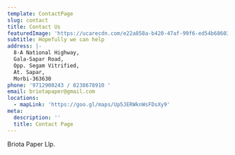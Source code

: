 ```yaml
---
template: ContactPage
slug: contact
title: Contact Us
featuredImage: 'https://ucarecdn.com/e22a858a-b420-47af-99f6-ed54b6860333/'
subtitle: Hopefully we can help
address: |-
  8-A National Highway,
  Gala-Sapar Road,
  Opp. Segam Vitrified,
  At. Sapar,
  Morbi-363630
phone: '9712900243 / 8238678910 '
email: briotapaper@gmail.com
locations:
  - mapLink: 'https://goo.gl/maps/Up5JERWknWsFDsXy9'
meta:
  description: ''
  title: Contact Page
---
```

Briota Paper Llp.
